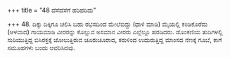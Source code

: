 +++
title = "48 ದೆಸೆದೆಸೆಗೆ ಹರಿಹರಿದು"

+++
48. ದಿಕ್ಕು ದಿಕ್ಕಿಗೂ ಚಲಿಸಿ ಬಹು ರಭಸದಿಂದ ಮೇಲೆಬಿದ್ದು (ಧಾಳಿ ಮಾಡಿ) ಮೈಯಲ್ಲಿ ಕಂಡಿಕೊರೆದು (ಆಳವಾದ) ಗಾಯಮಾಡಿ ವೀರರನ್ನು ಕೊಲ್ಲುವ ಅಸಮಾನ ವೀರರು ಎಲ್ಲೆಲ್ಲೂ ಹರಡಿದರು. ಡೊಂಕಣಿಯ ತುದಿಗಳಲ್ಲಿ ಸುರಿಯುತ್ತಿದ್ದ ಬಿಸಿರಕ್ತಕ್ಕೆ ಜೋಲುತ್ತಿರುವ  ಚೂರುಚೂರಾದ,  ಕರುಳಿಂದ ಉದುರುತ್ತಿದ್ದ ಮಾಂಸದ ನೆಣಕ್ಕೆ ಗೂಬೆ, ಕಾಗೆ ಸಮೂಹಗಳು ಬಂದು ಆವರಿಸಿದವು.